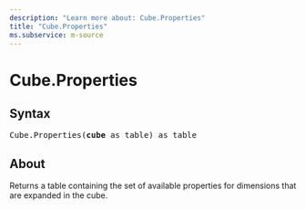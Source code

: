 ```yaml
---
description: "Learn more about: Cube.Properties"
title: "Cube.Properties"
ms.subservice: m-source
---
```

# Cube.Properties

## Syntax

<pre>
Cube.Properties(<b>cube</b> as table) as table
</pre>

## About

Returns a table containing the set of available properties for dimensions that are expanded in the cube.
